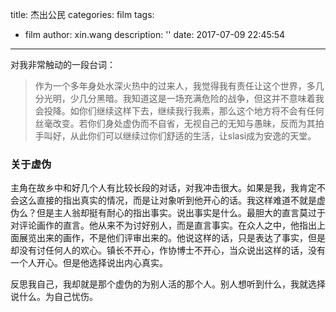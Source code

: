 title: 杰出公民
categories: film
tags:
  - film
author: xin.wang
description: ''
date: 2017-07-09 22:45:54
-------

对我非常触动的一段台词：
> 作为一个多年身处水深火热中的过来人，我觉得我有责任让这个世界，多几分光明，少几分黑暗。我知道这是一场充满危险的战争，但这并不意味着我会投降。如你们继续这样下去，继续我行我素，那么这个地方将不会有任何丝毫改变。若你们身处虚伪而不自省，无视自己的无知与愚昧，反而为其拍手叫好，从此你们可以继续过你们舒适的生活，让slasi成为安逸的天堂。

### 关于虚伪
主角在故乡中和好几个人有比较长段的对话，对我冲击很大。如果是我，我肯定不会这么直接的指出真实的情况，而是让对象听到他开心的话。我这样难道不就是虚伪么？但是主人翁却挺有耐心的指出事实。说出事实是什么。最胆大的直言莫过于对评论画作的直言。他从来不为讨好别人，而是直言事实。在众人之中，他指出上面展览出来的画作，不是他们评审出来的。他说这样的话，只是表达了事实，但是却没有讨任何人的欢心。镇长不开心，作协博士不开心，当众说出这样的话，没有一个人开心。但是他选择说出内心真实。

反思我自己，我却就是那个虚伪的为别人活的那个人。别人想听到什么，我就选择说什么。为自己忧伤。


